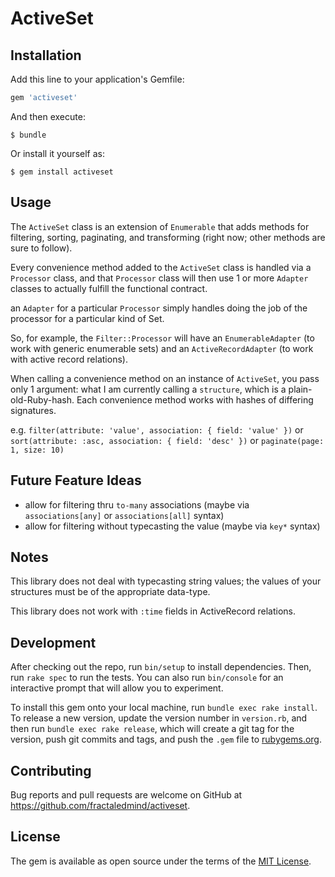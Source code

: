 # ActiveSet

## Installation

Add this line to your application's Gemfile:

```ruby
gem 'activeset'
```

And then execute:

    $ bundle

Or install it yourself as:

    $ gem install activeset

## Usage

The `ActiveSet` class is an extension of `Enumerable` that adds methods for filtering, sorting, paginating, and transforming (right now; other methods are sure to follow).

Every convenience method added to the `ActiveSet` class is handled via a `Processor` class, and that `Processor` class will then use 1 or more `Adapter` classes to actually fulfill the functional contract.

an `Adapter` for a particular `Processor` simply handles doing the job of the processor for a particular kind of Set.

So, for example, the `Filter::Processor` will have an `EnumerableAdapter` (to work with generic enumerable sets) and an `ActiveRecordAdapter` (to work with active record relations).

When calling a convenience method on an instance of `ActiveSet`, you pass only 1 argument: what I am currently calling a `structure`, which is a plain-old-Ruby-hash. Each convenience method works with hashes of differing signatures.

e.g. `filter(attribute: 'value', association: { field: 'value' })` or `sort(attribute: :asc, association: { field: 'desc' })` or `paginate(page: 1, size: 10)`

## Future Feature Ideas

- allow for filtering thru `to-many` associations (maybe via `associations[any]` or `associations[all]` syntax)
- allow for filtering without typecasting the value (maybe via `key*` syntax)

## Notes

This library does not deal with typecasting string values; the values of your structures must be of the appropriate data-type.

This library does not work with `:time` fields in ActiveRecord relations.

## Development

After checking out the repo, run `bin/setup` to install dependencies. Then, run `rake spec` to run the tests. You can also run `bin/console` for an interactive prompt that will allow you to experiment.

To install this gem onto your local machine, run `bundle exec rake install`. To release a new version, update the version number in `version.rb`, and then run `bundle exec rake release`, which will create a git tag for the version, push git commits and tags, and push the `.gem` file to [rubygems.org](https://rubygems.org).

## Contributing

Bug reports and pull requests are welcome on GitHub at https://github.com/fractaledmind/activeset.

## License

The gem is available as open source under the terms of the [MIT License](http://opensource.org/licenses/MIT).

